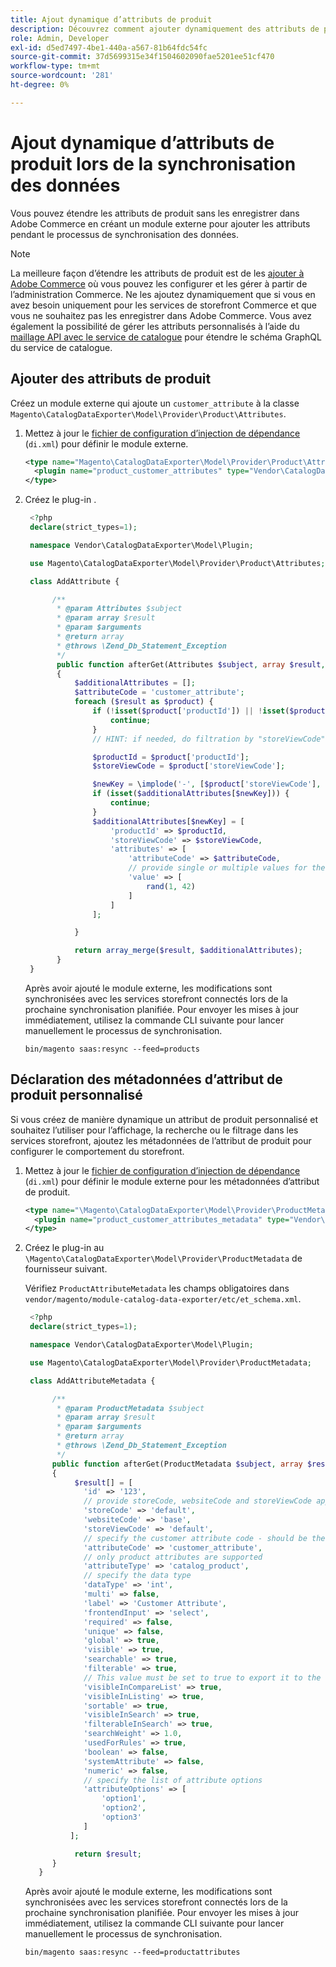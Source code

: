 ```yaml
---
title: Ajout dynamique d’attributs de produit
description: Découvrez comment ajouter dynamiquement des attributs de produit personnalisés au flux d’exportation de données pendant le processus de synchronisation des données.
role: Admin, Developer
exl-id: d5ed7497-4be1-440a-a567-81b64fdc54fc
source-git-commit: 37d5699315e34f1504602090fae5201ee51cf470
workflow-type: tm+mt
source-wordcount: '281'
ht-degree: 0%

---
```


# Ajout dynamique d’attributs de produit lors de la synchronisation des données

Vous pouvez étendre les attributs de produit sans les enregistrer dans Adobe Commerce en créant un module externe pour ajouter les attributs pendant le processus de synchronisation des données.

>[!NOTE]
>
>La meilleure façon d’étendre les attributs de produit est de les [ajouter à Adobe Commerce](extensibility-and-customizations.md#add-product-attributes-to-adobe-commerce) où vous pouvez les configurer et les gérer à partir de l’administration Commerce. Ne les ajoutez dynamiquement que si vous en avez besoin uniquement pour les services de storefront Commerce et que vous ne souhaitez pas les enregistrer dans Adobe Commerce. Vous avez également la possibilité de gérer les attributs personnalisés à l’aide du [maillage API avec le service de catalogue](../catalog-service/mesh.md) pour étendre le schéma GraphQL du service de catalogue.

## Ajouter des attributs de produit

Créez un module externe qui ajoute un `customer_attribute` à la classe `Magento\CatalogDataExporter\Model\Provider\Product\Attributes`.

1. Mettez à jour le [fichier de configuration d’injection de dépendance](https://developer.adobe.com/commerce/php/development/build/dependency-injection-file/) (`di.xml`) pour définir le module externe.

   ```xml
   <type name="Magento\CatalogDataExporter\Model\Provider\Product\Attributes">
     <plugin name="product_customer_attributes" type="Vendor\CatalogDataExporter\Model\Plugin\AddAttribute"/>
   </type>
   ```

1. Créez le plug-in .

   ```php
    <?php
    declare(strict_types=1);
   
    namespace Vendor\CatalogDataExporter\Model\Plugin;
   
    use Magento\CatalogDataExporter\Model\Provider\Product\Attributes;
   
    class AddAttribute {
   
         /**
          * @param Attributes $subject
          * @param array $result
          * @param $arguments
          * @return array
          * @throws \Zend_Db_Statement_Exception
          */
          public function afterGet(Attributes $subject, array $result, $arguments): array
          {
              $additionalAttributes = [];
              $attributeCode = 'customer_attribute';
              foreach ($result as $product) {
                  if (!isset($product['productId']) || !isset($product['storeViewCode'])) {
                      continue;
                  }
                  // HINT: if needed, do filtration by "storeViewCode" and or "productId"
   
                  $productId = $product['productId'];
                  $storeViewCode = $product['storeViewCode'];
   
                  $newKey = \implode('-', [$product['storeViewCode'], $product['productId'], $attributeCode]);
                  if (isset($additionalAttributes[$newKey])) {
                      continue;
                  }
                  $additionalAttributes[$newKey] = [
                      'productId' => $productId,
                      'storeViewCode' => $storeViewCode,
                      'attributes' => [
                          'attributeCode' => $attributeCode,
                          // provide single or multiple values for the attribute
                          'value' => [
                              rand(1, 42)
                          ]
                      ]
                  ];
   
              }
   
              return array_merge($result, $additionalAttributes);
          }
    }
   ```

   Après avoir ajouté le module externe, les modifications sont synchronisées avec les services storefront connectés lors de la prochaine synchronisation planifiée. Pour envoyer les mises à jour immédiatement, utilisez la commande CLI suivante pour lancer manuellement le processus de synchronisation.

   ```
   bin/magento saas:resync --feed=products
   ```

## Déclaration des métadonnées d’attribut de produit personnalisé

Si vous créez de manière dynamique un attribut de produit personnalisé et souhaitez l’utiliser pour l’affichage, la recherche ou le filtrage dans les services storefront, ajoutez les métadonnées de l’attribut de produit pour configurer le comportement du storefront.

1. Mettez à jour le [fichier de configuration d’injection de dépendance](https://developer.adobe.com/commerce/php/development/build/dependency-injection-file/) (`di.xml`) pour définir le module externe pour les métadonnées d’attribut de produit.

   ```xml
   <type name="\Magento\CatalogDataExporter\Model\Provider\ProductMetadata">
     <plugin name="product_customer_attributes_metadata" type="Vendor\CatalogDataExporter\Model\Plugin\AddAttributeMetadata"/>
   </type>
   ```

1. Créez le plug-in au `\Magento\CatalogDataExporter\Model\Provider\ProductMetadata` de fournisseur suivant.

   Vérifiez `ProductAttributeMetadata` les champs obligatoires dans `vendor/magento/module-catalog-data-exporter/etc/et_schema.xml`.

   ```php
    <?php
    declare(strict_types=1);
   
    namespace Vendor\CatalogDataExporter\Model\Plugin;
   
    use Magento\CatalogDataExporter\Model\Provider\ProductMetadata;
   
    class AddAttributeMetadata {
   
         /**
          * @param ProductMetadata $subject
          * @param array $result
          * @param $arguments
          * @return array
          * @throws \Zend_Db_Statement_Exception
          */
         public function afterGet(ProductMetadata $subject, array $result, $arguments): array
         {
              $result[] = [
                'id' => '123',
                // provide storeCode, websiteCode and storeViewCode applicable for your AC instance
                'storeCode' => 'default',
                'websiteCode' => 'base',
                'storeViewCode' => 'default',
                // specify the customer attribute code - should be the same as used in the products attributes plugin
                'attributeCode' => 'customer_attribute',
                // only product attributes are supported
                'attributeType' => 'catalog_product',
                // specify the data type
                'dataType' => 'int',
                'multi' => false,
                'label' => 'Customer Attribute',
                'frontendInput' => 'select',
                'required' => false,
                'unique' => false,
                'global' => true,
                'visible' => true,
                'searchable' => true,
                'filterable' => true,
                // This value must be set to true to export it to the storefront services
                'visibleInCompareList' => true,
                'visibleInListing' => true,
                'sortable' => true,
                'visibleInSearch' => true,
                'filterableInSearch' => true,
                'searchWeight' => 1.0,
                'usedForRules' => true,
                'boolean' => false,
                'systemAttribute' => false,
                'numeric' => false,
                // specify the list of attribute options
                'attributeOptions' => [
                    'option1',
                    'option2',
                    'option3'
                ]
             ];
   
              return $result;
         }
      }
   ```

   Après avoir ajouté le module externe, les modifications sont synchronisées avec les services storefront connectés lors de la prochaine synchronisation planifiée. Pour envoyer les mises à jour immédiatement, utilisez la commande CLI suivante pour lancer manuellement le processus de synchronisation.

   ```
   bin/magento saas:resync --feed=productattributes
   ```

